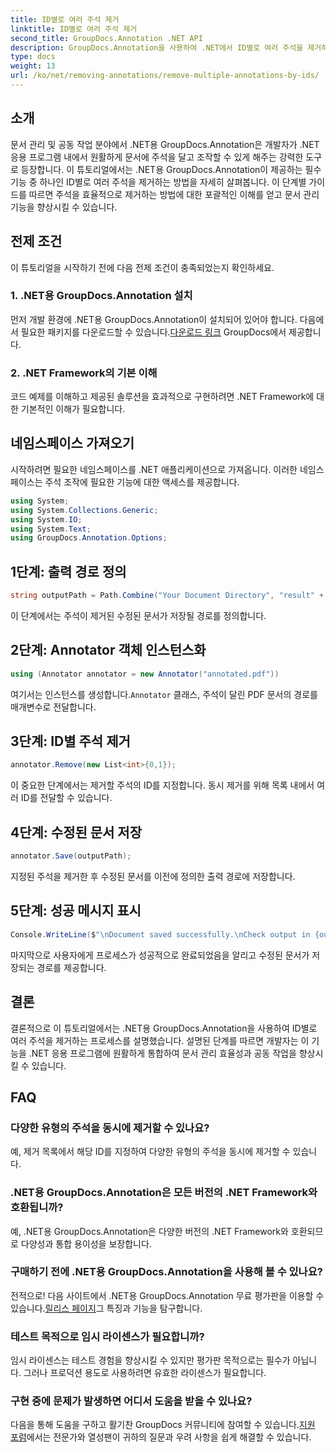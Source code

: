```yaml
---
title: ID별로 여러 주석 제거
linktitle: ID별로 여러 주석 제거
second_title: GroupDocs.Annotation .NET API
description: GroupDocs.Annotation을 사용하여 .NET에서 ID별로 여러 주석을 제거하여 문서 관리 기능을 손쉽게 향상시키는 방법을 알아보세요.
type: docs
weight: 13
url: /ko/net/removing-annotations/remove-multiple-annotations-by-ids/
---
```

## 소개
문서 관리 및 공동 작업 분야에서 .NET용 GroupDocs.Annotation은 개발자가 .NET 응용 프로그램 내에서 원활하게 문서에 주석을 달고 조작할 수 있게 해주는 강력한 도구로 등장합니다. 이 튜토리얼에서는 .NET용 GroupDocs.Annotation이 제공하는 필수 기능 중 하나인 ID별로 여러 주석을 제거하는 방법을 자세히 살펴봅니다. 이 단계별 가이드를 따르면 주석을 효율적으로 제거하는 방법에 대한 포괄적인 이해를 얻고 문서 관리 기능을 향상시킬 수 있습니다.
## 전제 조건
이 튜토리얼을 시작하기 전에 다음 전제 조건이 충족되었는지 확인하세요.
### 1. .NET용 GroupDocs.Annotation 설치
 먼저 개발 환경에 .NET용 GroupDocs.Annotation이 설치되어 있어야 합니다. 다음에서 필요한 패키지를 다운로드할 수 있습니다.[다운로드 링크](https://releases.groupdocs.com/annotation/net/) GroupDocs에서 제공합니다.
### 2. .NET Framework의 기본 이해
코드 예제를 이해하고 제공된 솔루션을 효과적으로 구현하려면 .NET Framework에 대한 기본적인 이해가 필요합니다.

## 네임스페이스 가져오기
시작하려면 필요한 네임스페이스를 .NET 애플리케이션으로 가져옵니다. 이러한 네임스페이스는 주석 조작에 필요한 기능에 대한 액세스를 제공합니다.
```csharp
using System;
using System.Collections.Generic;
using System.IO;
using System.Text;
using GroupDocs.Annotation.Options;
```

## 1단계: 출력 경로 정의
```csharp
string outputPath = Path.Combine("Your Document Directory", "result" + Path.GetExtension("input.pdf"));
```
이 단계에서는 주석이 제거된 수정된 문서가 저장될 경로를 정의합니다.
## 2단계: Annotator 객체 인스턴스화
```csharp
using (Annotator annotator = new Annotator("annotated.pdf"))
```
 여기서는 인스턴스를 생성합니다.`Annotator` 클래스, 주석이 달린 PDF 문서의 경로를 매개변수로 전달합니다.
## 3단계: ID별 주석 제거
```csharp
annotator.Remove(new List<int>{0,1});
```
이 중요한 단계에서는 제거할 주석의 ID를 지정합니다. 동시 제거를 위해 목록 내에서 여러 ID를 전달할 수 있습니다.
## 4단계: 수정된 문서 저장
```csharp
annotator.Save(outputPath);
```
지정된 주석을 제거한 후 수정된 문서를 이전에 정의한 출력 경로에 저장합니다.
## 5단계: 성공 메시지 표시
```csharp
Console.WriteLine($"\nDocument saved successfully.\nCheck output in {outputPath}.");
```
마지막으로 사용자에게 프로세스가 성공적으로 완료되었음을 알리고 수정된 문서가 저장되는 경로를 제공합니다.

## 결론
결론적으로 이 튜토리얼에서는 .NET용 GroupDocs.Annotation을 사용하여 ID별로 여러 주석을 제거하는 프로세스를 설명했습니다. 설명된 단계를 따르면 개발자는 이 기능을 .NET 응용 프로그램에 원활하게 통합하여 문서 관리 효율성과 공동 작업을 향상시킬 수 있습니다.
## FAQ
### 다양한 유형의 주석을 동시에 제거할 수 있나요?
예, 제거 목록에서 해당 ID를 지정하여 다양한 유형의 주석을 동시에 제거할 수 있습니다.
### .NET용 GroupDocs.Annotation은 모든 버전의 .NET Framework와 호환됩니까?
예, .NET용 GroupDocs.Annotation은 다양한 버전의 .NET Framework와 호환되므로 다양성과 통합 용이성을 보장합니다.
### 구매하기 전에 .NET용 GroupDocs.Annotation을 사용해 볼 수 있나요?
 전적으로! 다음 사이트에서 .NET용 GroupDocs.Annotation 무료 평가판을 이용할 수 있습니다.[릴리스 페이지](https://releases.groupdocs.com/)그 특징과 기능을 탐구합니다.
### 테스트 목적으로 임시 라이센스가 필요합니까?
임시 라이센스는 테스트 경험을 향상시킬 수 있지만 평가판 목적으로는 필수가 아닙니다. 그러나 프로덕션 용도로 사용하려면 유효한 라이센스가 필요합니다.
### 구현 중에 문제가 발생하면 어디서 도움을 받을 수 있나요?
 다음을 통해 도움을 구하고 활기찬 GroupDocs 커뮤니티에 참여할 수 있습니다.[지원 포럼](https://forum.groupdocs.com/c/annotation/10)에서는 전문가와 열성팬이 귀하의 질문과 우려 사항을 쉽게 해결할 수 있습니다.